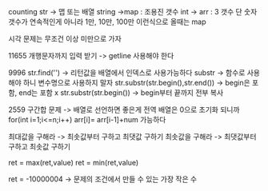 counting str -> 맵 또는 배열
string ->map  : 조용진 갯수
int -> arr : 3 갯수
단 숫자 갯수가 연속적인게 아니라 1만, 10만, 100만 이런식으로 올때는 map

시각 문제는 무조건 이상 미만으로 가자

11655
개행문자까지 입력 받기 -> getline 사용해야 한다

9996
str.find('') -> 리턴값을 배열에서 인덱스로 사용가능하다
substr -> 함수로 사용해야 하니 변수명으로 사용하지 말자
str.substr(str.begin(),str.end()) -> begin은 포함, end는 포함 x
str.substr(str.begin()) -> begin부터 끝까지 전부 복사

2559
구간합 문제 -> 배열로 선언하면 좋은게 전역 배열은 0으로 초기화 되니까 
for(int i=1;i<=n;i++)
arr[i]= arr[i-1]+num 
가능하다

최대값을 구해라 -> 최솟값부터 구하고 최댓값 구하기
최솟값을 구해라 -> 최댓값부터 구하고 최솟값 구하기

ret = max(ret,value)
ret = min(ret,value)

ret = -10000004  -> 문제의 조건에서 만들 수 있는 가장 작은 수

